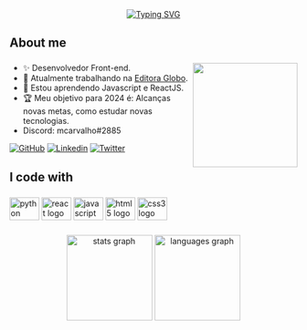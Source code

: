 <div align="center"> 
   <a href="https://git.io/typing-svg"><img src="https://readme-typing-svg.demolab.com?font=Space+Mono&size=26&duration=3500&pause=1000&color=F7F7F7&center=true&vCenter=true&width=435&lines=%F0%9F%91%8B%F0%9F%8F%BB+Hey%2C+my+name+is+Matheus;Welcome+to+my+profile!" alt="Typing SVG" /></a>
</div>

###

<h2 align="left">About me</h2>

###

<img align="right" height="183" src="https://64.media.tumblr.com/288f384b2193e510875bc5f77602e3ea/tumblr_otz683xvKF1r9ndy3o1_400.gif"  />

###

- ✨ Desenvolvedor Front-end.
- 🔭 Atualmente trabalhando na [Editora Globo](https://www.linkedin.com/company/editoraglobo/).
- 🌱 Estou aprendendo Javascript e ReactJS.
- 🏆 Meu objetivo para 2024 é: Alcanças novas metas, como estudar novas tecnologias.
- Discord: mcarvalho#2885

[![GitHub](https://img.shields.io/badge/Github-000000?style=for-the-badge&logo=github&logoColor=white)](https://github.com/mcarvalho1)
[![Linkedin](https://img.shields.io/badge/Linkedin-000000?style=for-the-badge&logo=linkedin&logoColor=white)](https://www.linkedin.com/in/mathcarvalho/)
[![Twitter](https://img.shields.io/badge/Twitter-000000?style=for-the-badge&logo=twitter&logoColor=white)](https://twitter.com/eichex_)

###

<h2 align="left">I code with</h2>

###

<div align="left">
  <img src="https://cdn.jsdelivr.net/gh/devicons/devicon/icons/python/python-original.svg" height="40" width="52" alt="python logo"  />
  <img src="https://cdn.jsdelivr.net/gh/devicons/devicon/icons/react/react-original.svg" height="40" width="52" alt="react logo"  />
  <img src="https://cdn.jsdelivr.net/gh/devicons/devicon/icons/javascript/javascript-original.svg" height="40" width="52" alt="javascript logo"  />
  <img src="https://cdn.jsdelivr.net/gh/devicons/devicon/icons/html5/html5-original.svg" height="40" width="52" alt="html5 logo"  />
  <img src="https://cdn.jsdelivr.net/gh/devicons/devicon/icons/css3/css3-original.svg" height="40" width="52" alt="css3 logo"  />
</div>

###

<div align="center">
  <img src="https://github-readme-stats.vercel.app/api?username=mcarvalho1&hide_title=false&hide_rank=false&show_icons=true&include_all_commits=true&count_private=true&disable_animations=false&theme=dracula&locale=en&hide_border=false&order=1" height="150" alt="stats graph"  />
  <img src="https://github-readme-stats.vercel.app/api/top-langs?username=mcarvalho1&locale=en&hide_title=false&layout=compact&card_width=320&langs_count=5&theme=dracula&hide_border=false&order=2" height="150" alt="languages graph"  />
</div>

###
